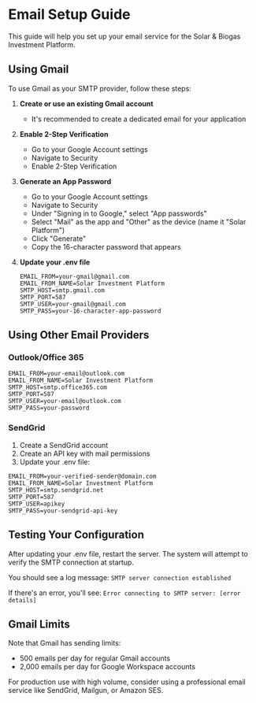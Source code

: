 # Email Setup Guide

This guide will help you set up your email service for the Solar & Biogas Investment Platform.

## Using Gmail

To use Gmail as your SMTP provider, follow these steps:

1. **Create or use an existing Gmail account**
   - It's recommended to create a dedicated email for your application

2. **Enable 2-Step Verification**
   - Go to your Google Account settings
   - Navigate to Security
   - Enable 2-Step Verification

3. **Generate an App Password**
   - Go to your Google Account settings
   - Navigate to Security
   - Under "Signing in to Google," select "App passwords"
   - Select "Mail" as the app and "Other" as the device (name it "Solar Platform")
   - Click "Generate"
   - Copy the 16-character password that appears

4. **Update your .env file**
   ```
   EMAIL_FROM=your-gmail@gmail.com
   EMAIL_FROM_NAME=Solar Investment Platform
   SMTP_HOST=smtp.gmail.com
   SMTP_PORT=587
   SMTP_USER=your-gmail@gmail.com
   SMTP_PASS=your-16-character-app-password
   ```

## Using Other Email Providers

### Outlook/Office 365

```
EMAIL_FROM=your-email@outlook.com
EMAIL_FROM_NAME=Solar Investment Platform
SMTP_HOST=smtp.office365.com
SMTP_PORT=587
SMTP_USER=your-email@outlook.com
SMTP_PASS=your-password
```

### SendGrid

1. Create a SendGrid account
2. Create an API key with mail permissions
3. Update your .env file:

```
EMAIL_FROM=your-verified-sender@domain.com
EMAIL_FROM_NAME=Solar Investment Platform
SMTP_HOST=smtp.sendgrid.net
SMTP_PORT=587
SMTP_USER=apikey
SMTP_PASS=your-sendgrid-api-key
```

## Testing Your Configuration

After updating your .env file, restart the server. The system will attempt to verify the SMTP connection at startup.

You should see a log message: `SMTP server connection established`

If there's an error, you'll see: `Error connecting to SMTP server: [error details]`

## Gmail Limits

Note that Gmail has sending limits:
- 500 emails per day for regular Gmail accounts
- 2,000 emails per day for Google Workspace accounts

For production use with high volume, consider using a professional email service like SendGrid, Mailgun, or Amazon SES. 